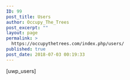 ```yaml
---
ID: 99
post_title: Users
author: Occupy_The_Trees
post_excerpt: ""
layout: page
permalink: >
  https://occupythetrees.com/index.php/users/
published: true
post_date: 2018-07-03 00:19:33
---
```

[uwp_users]